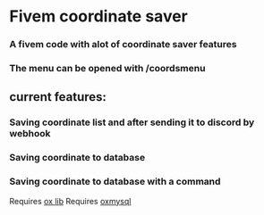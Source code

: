<h1>Fivem coordinate saver</h1>
<h3>A fivem code with alot of coordinate saver features</h3>
<h3>The menu can be opened with /coordsmenu</h3>
<h2>current features:</h2>
<h3>Saving coordinate list and after sending it to discord by webhook</h3>
<h3>Saving coordinate to database</h3>
<h3>Saving coordinate to database with a command</h3>

Requires <a href="https://github.com/overextended/ox_lib">ox lib</a>
Requires <a href="https://github.com/overextended/oxmysql">oxmysql</a>


